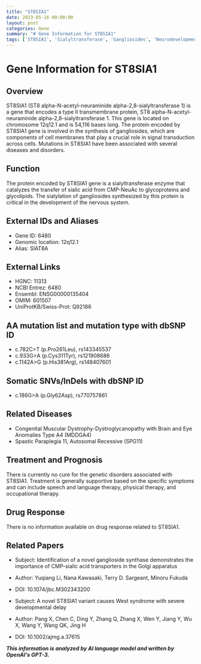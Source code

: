 ```yaml
---
title: "ST8SIA1"
date: 2023-05-16 00:00:00
layout: post
categories: Gene
summary: "# Gene Information for ST8SIA1"
tags: ['ST8SIA1', 'Sialyltransferase', 'Gangliosides', 'Neurodevelopment', 'GeneticDisorders', 'Treatment', 'Prognosis', 'Research']
---
```


# Gene Information for ST8SIA1

## Overview
ST8SIA1 (ST8 alpha-N-acetyl-neuraminide alpha-2,8-sialyltransferase 1) is a gene that encodes a type II transmembrane protein, ST8 alpha-N-acetyl-neuraminide alpha-2,8-sialyltransferase 1. This gene is located on chromosome 12q12.1 and is 54,116 bases long. The protein encoded by ST8SIA1 gene is involved in the synthesis of gangliosides, which are components of cell membranes that play a crucial role in signal transduction across cells. Mutations in ST8SIA1 have been associated with several diseases and disorders.

## Function
The protein encoded by ST8SIA1 gene is a sialyltransferase enzyme that catalyzes the transfer of sialic acid from CMP-NeuAc to glycoproteins and glycolipids. The sialylation of gangliosides synthesized by this protein is critical in the development of the nervous system.

## External IDs and Aliases
- Gene ID: 6480
- Genomic location: 12q12.1
- Alias: SIAT8A

## External Links
- HGNC: 11313
- NCBI Entrez: 6480
- Ensembl: ENSG00000135404
- OMIM: 601507
- UniProtKB/Swiss-Prot: Q92186

## AA mutation list and mutation type with dbSNP ID
- c.782C>T (p.Pro261Leu), rs143345537
- c.933G>A (p.Cys311Tyr), rs121908686
- c.1142A>G (p.His381Arg), rs148407601

## Somatic SNVs/InDels with dbSNP ID
- c.186G>A (p.Gly62Asp), rs770757861

## Related Diseases
- Congenital Muscular Dystrophy-Dystroglycanopathy with Brain and Eye Anomalies Type A4 (MDDGA4) 
- Spastic Paraplegia 11, Autosomal Recessive (SPG11)

## Treatment and Prognosis
There is currently no cure for the genetic disorders associated with ST8SIA1. Treatment is generally supportive based on the specific symptoms and can include speech and language therapy, physical therapy, and occupational therapy.

## Drug Response
There is no information available on drug response related to ST8SIA1.

## Related Papers
- Subject: Identification of a novel ganglioside synthase demonstrates the importance of CMP-sialic acid transporters in the Golgi apparatus
- Author: Yuqiang Li, Nana Kawasaki, Terry D. Sargeant, Minoru Fukuda 
- DOI: 10.1074/jbc.M302343200

- Subject: A novel ST8SIA1 variant causes West syndrome with severe developmental delay 
- Author: Pang X, Chen C, Ding Y, Zhang Q, Zhang X, Wen Y, Jiang Y, Wu X, Wang Y, Wang QK, Jing H
- DOI: 10.1002/ajmg.a.37615

**_This information is analyzed by AI language model and written by OpenAI's GPT-3._**